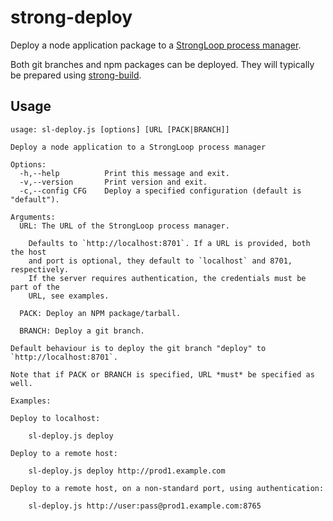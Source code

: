 # strong-deploy

Deploy a node application package to a
[StrongLoop process manager](http://github.com/strongloop/strong-pm).

Both git branches and npm packages can be deployed. They will typically be
prepared using [strong-build](http://github.com/strongloop/strong-build).


## Usage

```
usage: sl-deploy.js [options] [URL [PACK|BRANCH]]

Deploy a node application to a StrongLoop process manager

Options:
  -h,--help          Print this message and exit.
  -v,--version       Print version and exit.
  -c,--config CFG    Deploy a specified configuration (default is "default").

Arguments:
  URL: The URL of the StrongLoop process manager.

    Defaults to `http://localhost:8701`. If a URL is provided, both the host
    and port is optional, they default to `localhost` and 8701, respectively.
    If the server requires authentication, the credentials must be part of the
    URL, see examples.

  PACK: Deploy an NPM package/tarball.

  BRANCH: Deploy a git branch.

Default behaviour is to deploy the git branch "deploy" to
`http://localhost:8701`.

Note that if PACK or BRANCH is specified, URL *must* be specified as well.

Examples:

Deploy to localhost:

    sl-deploy.js deploy

Deploy to a remote host:

    sl-deploy.js deploy http://prod1.example.com

Deploy to a remote host, on a non-standard port, using authentication:

    sl-deploy.js http://user:pass@prod1.example.com:8765
```
